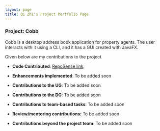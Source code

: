 ```yaml
---
layout: page
title: Qi Zhi's Project Portfolio Page
---
```


### Project: Cobb
 
Cobb is a desktop address book application for property agents. The user interacts with it using a CLI, and it has a GUI created with JavaFX.

Given below are my contributions to the project.

* **Code Contributed**: [RepoSense link](https://nus-cs2103-ay2223s1.github.io/tp-dashboard/?search=riccqi&breakdown=true)

* **Enhancements implemented**: To be added soon
* **Contributions to the UG**: To be added soon
* **Contributions to the DG**: To be added soon
* **Contributions to team-based tasks**: To be added soon
* **Review/mentoring contributions:** To be added soon
* **Contributions beyond the project team**: To be added soon
